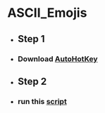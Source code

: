 # ASCII_Emojis

* ## Step 1
* ### Download <a href="https://www.autohotkey.com/"> AutoHotKey </a>

* ## Step 2
* ### run this <a href="https://github.com/schatzsuche/ASCII_Emojis/releases/tag/ASCII_Emojis"> script </a>
